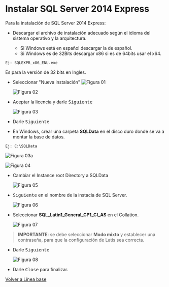 # Instalar SQL Server 2014 Express

Para la instalación de SQL Server 2014 Express:

- Descargar el archivo de instalación adecuado según el idioma del sistema operativo y la arquitectura.

  - Si Windows está en español descargar la de español.
  - Si Windows es de 32Bits descargar x86 si es de 64bits usar el x64.

```
Ej: SQLEXPR_x86_ENU.exe
```
Es para la versión de 32 bits en Ingles.

- Seleccionar "Nueva instalación"
  ![Figura 01](../img/SQL_Server_Express_2014/Fig01.png)


  ![Figura 02](../img/SQL_Server_Express_2014/Fig02.png)

- Aceptar la licencia y darle <kbd>Siguiente</kbd>

  ![Figura 03](../img/SQL_Server_Express_2014/Fig03.png)

- Darle <kbd>Siguiente</kbd>

- En Windows, crear una carpeta **SQLData** en el disco duro donde se va a montar la base de datos.

```
Ej: C:\SQLData
```

  ![Figura 03a](../img/SQL_Server_Express_2014/Fig03a.png)

  ![Figura 04](../img/SQL_Server_Express_2014/Fig04.png)

- Cambiar el Instance root Directory a SQLData

  ![Figura 05](../img/SQL_Server_Express_2014/Fig05.png)

- <kbd>Siguiente</kbd> en el nombre de la instacia de SQL Server.

  ![Figura 06](../img/SQL_Server_Express_2014/Fig06.png)

- Seleccionar **SQL_Latin1_General_CP1_CI_AS** en el Collation.

  ![Figura 07](../img/SQL_Server_Express_2014/Fig07.png)

> **IMPORTANTE**: se debe seleccionar **Modo mixto** y establecer una contraseña, para que la configuración de Latis sea correcta.


- Darle <kbd>Siguiente</kbd>

  ![Figura 08](../img/SQL_Server_Express_2014/Fig08.png)

- Darle <kbd>Close</kbd> para finalizar.

[Volver a Línea base](../Linea_Base.md)